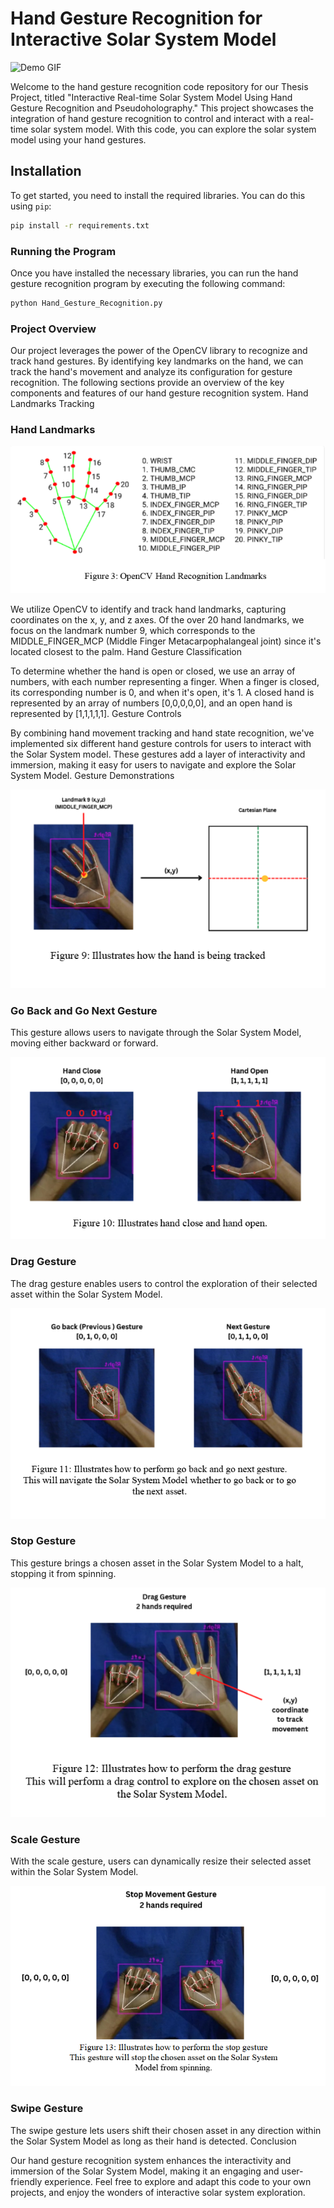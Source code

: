 # Hand Gesture Recognition for Interactive Solar System Model

![Demo GIF](demo.gif)

Welcome to the hand gesture recognition code repository for our Thesis Project, titled "Interactive Real-time Solar System Model Using Hand Gesture Recognition and Pseudoholography." This project showcases the integration of hand gesture recognition to control and interact with a real-time solar system model. With this code, you can explore the solar system model using your hand gestures.

## Installation

To get started, you need to install the required libraries. You can do this using `pip`:

```bash
pip install -r requirements.txt
```

### Running the Program

Once you have installed the necessary libraries, you can run the hand gesture recognition program by executing the following command:

```bash
python Hand_Gesture_Recognition.py
```

### Project Overview

Our project leverages the power of the OpenCV library to recognize and track hand gestures. By identifying key landmarks on the hand, we can track the hand's movement and analyze its configuration for gesture recognition. The following sections provide an overview of the key components and features of our hand gesture recognition system.
Hand Landmarks Tracking

### Hand Landmarks

![Hand Landmarks](./images/1.png)

We utilize OpenCV to identify and track hand landmarks, capturing coordinates on the x, y, and z axes. Of the over 20 hand landmarks, we focus on the landmark number 9, which corresponds to the MIDDLE_FINGER_MCP (Middle Finger Metacarpophalangeal joint) since it's located closest to the palm.
Hand Gesture Classification

To determine whether the hand is open or closed, we use an array of numbers, with each number representing a finger. When a finger is closed, its corresponding number is 0, and when it's open, it's 1. A closed hand is represented by an array of numbers [0,0,0,0,0], and an open hand is represented by [1,1,1,1,1].
Gesture Controls

By combining hand movement tracking and hand state recognition, we've implemented six different hand gesture controls for users to interact with the Solar System model. These gestures add a layer of interactivity and immersion, making it easy for users to navigate and explore the Solar System Model.
Gesture Demonstrations

![Picture 2](./images/2.png)

### Go Back and Go Next Gesture

This gesture allows users to navigate through the Solar System Model, moving either backward or forward.

![Picture 3](./images/3.png)

### Drag Gesture

The drag gesture enables users to control the exploration of their selected asset within the Solar System Model.

![Picture 4](./images/4.png)

### Stop Gesture

This gesture brings a chosen asset in the Solar System Model to a halt, stopping it from spinning.

![Picture 5](./images/5.png)

### Scale Gesture

With the scale gesture, users can dynamically resize their selected asset within the Solar System Model.

![Picture 6](./images/6.png)

### Swipe Gesture

The swipe gesture lets users shift their chosen asset in any direction within the Solar System Model as long as their hand is detected.
Conclusion

Our hand gesture recognition system enhances the interactivity and immersion of the Solar System Model, making it an engaging and user-friendly experience. Feel free to explore and adapt this code to your own projects, and enjoy the wonders of interactive solar system exploration.